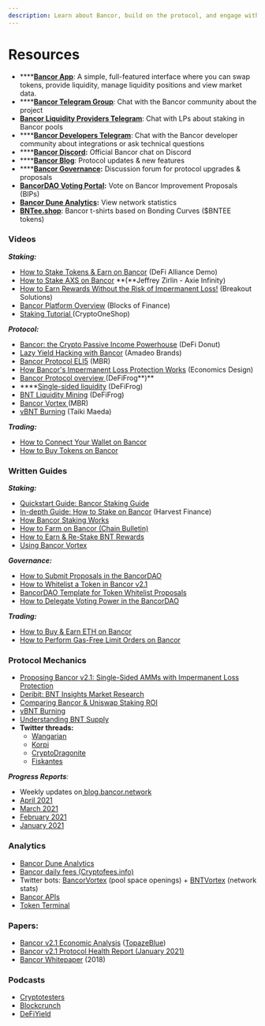 ```yaml
---
description: Learn about Bancor, build on the protocol, and engage with the community.
---
```


# Resources

* ****[**Bancor App**](https://www.bancor.network): A simple, full-featured interface where you can swap tokens, provide liquidity, manage liquidity positions and view market data.
* ****[**Bancor Telegram Group**](https://t.me/bancor): Chat with the Bancor community about the project
* [**Bancor Liquidity Providers Telegram**](https://t.me/bancortraders): Chat with LPs about staking in Bancor pools
* ****[**Bancor Developers Telegram**](https://t.me/BancorDevelopers): Chat with the Bancor developer community about integrations or ask technical questions
* ****[**Bancor Discord**](https://discord.com/invite/pe7EfaR)**:** Official Bancor chat on Discord
* ****[**Bancor Blog**](https://blog.bancor.network): Protocol updates & new features
* ****[**Bancor Governance**](http://gov.bancor.network)**:** Discussion forum for protocol upgrades & proposals
* [**BancorDAO Voting Portal**](https://vote.bancor.network)**:** Vote on Bancor Improvement Proposals (BIPs)
* [**Bancor Dune Analytics**](https://duneanalytics.com/Bancor/bancor\_1)**:** View network statistics
* [**BNTee.shop**](http://bntee.shop): Bancor t-shirts based on Bonding Curves ($BNTEE tokens)

### Videos

_**Staking:**_

* [How to Stake Tokens & Earn on Bancor](https://www.youtube.com/watch?v=vpNuyjS9grM\&t=3s) (DeFi Alliance Demo)
* [How to Stake AXS on Bancor](https://www.youtube.com/watch?v=2Mz7wh3hm8Y) **(**Jeffrey Zirlin - Axie Infinity)
* [How to Earn Rewards Without the Risk of Impermanent Loss!](https://youtu.be/Xal2xVUoW1U?t=203) (Breakout Solutions)
* [Bancor Platform Overview](https://www.youtube.com/watch?v=sdd5TToLv9o) (Blocks of Finance)
* [Staking Tutorial ](https://youtu.be/3P4vKIHcdas)(CryptoOneShop)

_**Protocol:**_

* [Bancor: the Crypto Passive Income Powerhouse](https://www.youtube.com/watch?v=4clRscC9BR0\&t=2s) (DeFi Donut)
* [Lazy Yield Hacking with Bancor](https://www.youtube.com/watch?v=8YpNh27HD0Y) (Amadeo Brands)
* [Bancor Protocol ELI5](https://www.youtube.com/watch?v=MQa8\_4s9wMo) (MBR)
* [How Bancor's Impermanent Loss Protection Works](https://www.youtube.com/watch?v=6YA61LeJqE8) (Economics Design)
* [Bancor Protocol overview ](https://twitter.com/Bancor/status/1359455683939356674?s=20)(DeFiFrog**)**
* ****[Single-sided liquidity](https://twitter.com/DeFiFrog/status/1368623215673626625?s=20) (DeFiFrog)
* [BNT Liquidity Mining](https://www.youtube.com/watch?v=X22Dr2zYW2M) (DeFiFrog)
* [Bancor Vortex ](https://www.youtube.com/watch?v=SbUqcbNqQ-Y)(MBR)
* [vBNT Burning](https://www.youtube.com/watch?v=cWg-oTm5OM8\&t=3s) (Taiki Maeda)

_**Trading:**_

* [How to Connect Your Wallet on Bancor](https://www.youtube.com/watch?v=-bqI7IsC6c0\&t=117s)
* [How to Buy Tokens on Bancor](https://blog.bancor.network/how-to-buy-and-earn-snx-on-bancor-345c5625174f)

### Written Guides

_**Staking:**_

* [Quickstart Guide: Bancor Staking Guide](https://blog.bancor.network/how-to-stake-liquidity-earn-fees-on-bancor-bff8369274a1)&#x20;
* [In-depth Guide: How to Stake on Bancor](https://medium.com/harvest-finance/how-to-stake-farm-on-bancor-in-a-single-sided-manner-in-depth-tutorial-ff573e0756de) (Harvest Finance)
* [How Bancor Staking Works](https://blog.bancor.network/bancor-v2-1-staking-for-defi-dummies-f104a6a8281e)
* [How to Farm on Bancor (Chain Bulletin)](https://chainbulletin.com/how-to-farm-bnt-on-bancor-the-simple-guide/)
* [How to Earn & Re-Stake BNT Rewards](https://blog.bancor.network/how-to-stake-bnt-liquidity-mining-rewards-compound-yield-2ad40b45c002)
* [Using Bancor Vortex](https://blog.bancor.network/using-bancor-vortex-46974a1c14f9)

_**Governance:**_

* [How to Submit Proposals in the BancorDAO](https://blog.bancor.network/a-guide-to-bancordao-due-process-d958ceade75)
* [How to Whitelist a Token in Bancor v2.1](https://bancor.medium.com/how-to-whitelist-a-token-on-bancor-v2-1-c867b82675d4)
* [BancorDAO Template for Token Whitelist Proposals](https://docs.google.com/document/d/1PE39vDz6uefxvibEtESGTdU2pUnqfmT0wpiqZscbf3w/edit)
* [How to Delegate Voting Power in the BancorDAO](https://blog.bancor.network/how-to-delegate-voting-power-in-the-bancordao-b82df46be416)

_**Trading:**_

* [How to Buy & Earn ETH on Bancor](https://medium.com/@definavigator/how-to-buy-and-earn-eth-on-bancor-e156c67f32ab)
* [How to Perform Gas-Free Limit Orders on Bancor](https://blog.bancor.network/guide-to-bancor-limit-orders-3021219ed2f1)

### Protocol Mechanics

* [Proposing Bancor v2.1: Single-Sided AMMs with Impermanent Loss Protection](https://blog.bancor.network/proposing-bancor-v2-1-single-sided-amm-with-elastic-bnt-supply-bcac9fe655b)
* [Deribit: BNT Insights Market Research](https://insights.deribit.com/market-research/bancor-the-world-token/)
* [Comparing Bancor & Uniswap Staking ROI](https://twitter.com/korpi87/status/1409449804703440897?s=20)
* [vBNT Burning](https://blog.bancor.network/vbnt-burning-is-live-cd814c2b07fa)
* [Understanding BNT Supply](https://korpi.medium.com/understand-bancor-the-truth-about-bnt-supply-and-why-bnt-market-cap-is-overstated-671d3f680465)
* **Twitter threads:**
  * [Wangarian](https://twitter.com/Wangarian1/status/1367087459255738370)
  * [Korpi](https://twitter.com/korpi87/status/1366483481367351300?s=20)
  * [CryptoDragonite](https://twitter.com/CryptoDragonite/status/1359299751921938436?s=20)
  * [Fiskantes](https://twitter.com/Fiskantes/status/1368660305153318912?s=20)

_**Progress Reports**:_&#x20;

* Weekly updates on[ blog.bancor.network](https://blog.bancor.network)
* [April 2021](https://blog.bancor.network/bancor-progress-update-april-2021-35fb95656267)
* [March 2021](https://blog.bancor.network/bancor-progress-update-march-2020-73007ed5a03a)
* [February 2021](https://blog.bancor.network/bancor-monthly-progress-update-february-2021-685e174f6537)
* [January 2021](https://blog.bancor.network/bancor-v2-1-protocol-health-report-january-2020-83338c904de0)

### Analytics

* [Bancor Dune Analytics](https://duneanalytics.com/Bancor/bancor\_1)
* [Bancor daily fees (Cryptofees.info)](https://cryptofees.info)
* Twitter bots: [BancorVortex](https://twitter.com/BancorVortex) (pool space openings) + [BNTVortex](https://twitter.com/BntVortex) (network stats)
* [Bancor APIs](https://docs.bancor.network/rest-api/api-reference)
* [Token Terminal](https://www.tokenterminal.com/terminal/projects/bancor)

### Papers:

* [Bancor v2.1 Economic Analysis](https://drive.google.com/file/d/1en044m2wchn85aQBcoVx2elmxEYd5kEA/view) ([TopazeBlue](https://topaze.blue))
* [Bancor v2.1 Protocol Health Report (January 2021)](https://blog.bancor.network/bancor-v2-1-protocol-health-report-january-2020-83338c904de0)
* [Bancor Whitepaper](https://storage.googleapis.com/website-bancor/2018/04/01ba8253-bancor\_protocol\_whitepaper\_en.pdf) (2018)

### Podcasts

* [Cryptotesters](https://twitter.com/cryptotesters/status/1372606017477955592?s=20)
* [Blockcrunch](https://podcasts.apple.com/us/podcast/alpha-leak-how-bancor-solves-impermanent-loss-nate/id1350649166?i=1000513405411)
* [DeFiYield](https://www.youtube.com/watch?v=U\_I1vWvI9r4\&t=239s)
